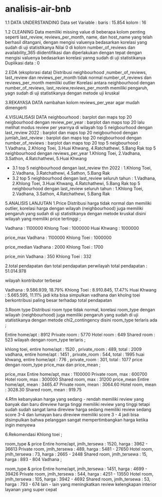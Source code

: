 # analisis-air-bnb
1.1 DATA UNDERSTANDING
Data set Variable :
baris : 15.854 
kolom : 16

1.2 CLEANING
Data memiliki missing value di beberapa kolom penting seperti last_review, reviews_per_month, name, dan host_name yang telah berhasil ditangani, dengan mengisi valuenya bedasarkan korelasi yang sudah di uji statistikanya
Nilai 0 di kolom number_of_reviews dan availability_365 diidentifikasi dan diperlakukan dengan tepat dengan mengisi valuenya bedasarkan korelasi yanng sudah di uji statistikanya
Duplikasi data : 0

2.EDA (eksplorasi data)
Distribusi neighbourhood ,number_of_reviews, last_review dan reviews_per_month tidak normal
number_of_reviews dan reviews_per_month memiliki outlier
Korelasi antara neighbourhood dengan number_of_reviews, last_review,reviews_per_month memiliki pengaruh, yagn sudah di uji statistikanya dengan metode uji kruskal

3.REKAYASA DATA
nambahan kolom reviews_per_year agar mudah dimengerti

4.VISUALISASI DATA
neighbourhood : barplot dan maps top 20
neigbourhood dengan review_per_year : barplot dan maps top 20 lalu melihat modus review per yearnya di wilayah top 5
neigbourhood dengan last_review 2022 : barplot dan maps top 20
neigbourhood dengan jumlah_last_review : barplot dan maps top 20
neigbourhood dengan number_of_reviews : barplot dan maps top 20
top 5 neigbourhood : 1.Vadhana, 2.Khlong Toei, 3.Huai Khwang, 4.Ratchathewi, 5.Bang Rak
top 5 neighbourhood dengan reviews_per_year 1.Khlong Toei, 2.Vadhana, 3.Sathon, 4.Ratchathewi, 5.Huai Khwang

- 3.1 top 5 neighbourhood dengan last_review thn 2022 : 1.Khlong Toei, 2.Vadhana, 3.Ratchathewi, 4.Sathon, 5.Bang Rak
- 3.2 top 5 neighbourhood dengan last_review seluruh tahun : 1.Vadhana, 2.Khlong Toei, 3.Huai Khwang, 4.Ratchathewi, 5.Bang Rak
  top 5 neighbourhood dengan last_review seluruh tahun : 1.Khlong Toei, 2.Vadhana, 3.Sathon, 4.Ratchathewi, 5.Bang Rak

5.ANALISIS LANJUTAN
1.Price
Distribusi harga tidak normal dan memiliki outlier, korelasi harga dengan wilayah (neighbourhood) juga memiliki pengaruh yang sudah di uji statistikanya dengan metode kruskal
disini wilayah yang memiliki price tertinggi ;

Vadhana : 1100000
Khlong Toei : 1000000
Huai Khwang : 1000000

price_max
Vadhana : 1100000
Khlong Toei : 1000000

price_median
Vadhana : 2000
Khlong Toei : 1700

price_min
Vadhana : 350
Khlong Toei : 332

2.total pendapatan dan total pendapatan perwilayah
total pendapatan : 51.014.978

wilayah kontributor terbesar

Vadhana : 9.586.939, 18.79%
Khlong Toei : 8.910.845, 17.47%
Huai Khwang : 5.665.595, 11.11%
jadi kita bisa simpulkan vadhana dan kholng toei berkontribusi paling besar terhadap total pendapatan

3.Room type
Distribusi room type tidak normal, korelasi room_type dengan wilayah (neighbourhood) juga memiliki pengaruh yang sudah di uji statistikanya dengan metode chi2_contingency
disini room_type terlaris ada ;

Entire home/apt : 8912
Private room : 5770
Hotel room : 649
Shared room : 523
wilayah dengan room_type terlaris ;

khlong toei, entire home/apt : 1520 , private_room : 489, total : 2009
vadhana, entire home/apt : 1451 , private_room : 544, total : 1995
huai khwang, entire home/apt : 776 , private_room : 301, total : 1077
price dengan room_type price_max dan price_mean ;

price_max
Entire home/apt, max : 1100000
Private room, max : 600700
Hotel room, max : 300000
Shared room, max : 31200
price_mean
Entire home/apt, mean : 3465.47
Private room, mean : 3064.60
Hotel room, mean : 3028.30
Shared room, mean : 919.75

4.Rfm
kebanyakan harga yang sedang - rendah memiliki review yang banyak dan baru direview
harga tinggi memiliki review yang tinggi tetapi sudah sudah sangat lama direview
harga sedang memiliki review sedang score 3-4 dan lumayan baru direview memiliki score 3 - 4
jadi bisa disimpulkan bahwa pelanggan sangat mempertimbangkan harga ketika ingin menyewa

6.Rekomendasi 
Khlong toei ;

room_type & price
Entire home/apt, jmlh_tersewa : 1520, harga : 3962 - 36613
Private room, jmlh_tersewa : 489, harga : 5481 - 27650
Hotel room, jmlh_tersewa : 73, harga : 2665 - 2448
Shared room, jmlh_tersewa : 15, harga : 893 - 804
Vadhana ;

room_type & price
Entire home/apt, jmlh_tersewa : 1451, harga : 4699 - 39426
Private room, jmlh_tersewa : 544, harga : 4251 - 13550
Hotel room, jmlh_tersewa : 105, harga : 3942 - 4692
Shared room, jmlh_tersewa : 53, harga : 793 - 674
lain - lain yang meningkatkan review
kelengkapan interior
layanan yang super cepat
